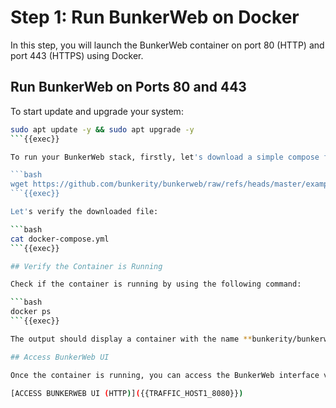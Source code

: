 
# Step 1: Run BunkerWeb on Docker

In this step, you will launch the BunkerWeb container on port 80 (HTTP) and port 443 (HTTPS) using Docker.

## Run BunkerWeb on Ports 80 and 443

To start update and upgrade your system:

```bash
sudo apt update -y && sudo apt upgrade -y
```{{exec}}

To run your BunkerWeb stack, firstly, let's download a simple compose file:

```bash
wget https://github.com/bunkerity/bunkerweb/raw/refs/heads/master/examples/reverse-proxy-multisite/docker-compose.yml
```{{exec}}

Let's verify the downloaded file:

```bash
cat docker-compose.yml
```{{exec}}

## Verify the Container is Running

Check if the container is running by using the following command:

```bash
docker ps
```{{exec}}

The output should display a container with the name **bunkerity/bunkerweb** and the ports **8080** and **8443** mapped.

## Access BunkerWeb UI

Once the container is running, you can access the BunkerWeb interface via this link:

[ACCESS BUNKERWEB UI (HTTP)]({{TRAFFIC_HOST1_8080}})
